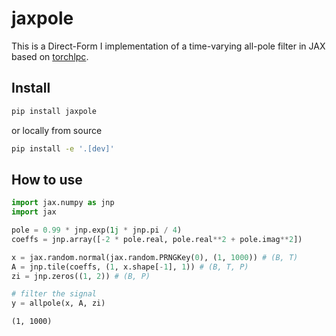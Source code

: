 # jaxpole


<!-- WARNING: THIS FILE WAS AUTOGENERATED! DO NOT EDIT! -->

This is a Direct-Form I implementation of a time-varying all-pole filter
in JAX based on [torchlpc](https://github.com/yoyololicon/torchlpc).

## Install

``` sh
pip install jaxpole
```

or locally from source

``` sh
pip install -e '.[dev]'
```

## How to use

``` python
import jax.numpy as jnp
import jax

pole = 0.99 * jnp.exp(1j * jnp.pi / 4)
coeffs = jnp.array([-2 * pole.real, pole.real**2 + pole.imag**2])

x = jax.random.normal(jax.random.PRNGKey(0), (1, 1000)) # (B, T)
A = jnp.tile(coeffs, (1, x.shape[-1], 1)) # (B, T, P)
zi = jnp.zeros((1, 2)) # (B, P)

# filter the signal
y = allpole(x, A, zi)
```

    (1, 1000)
